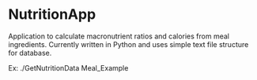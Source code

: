 # NutritionApp
Application to calculate macronutrient ratios and calories from meal ingredients. Currently written in Python and uses simple text file structure for database.

Ex:
./GetNutritionData Meal_Example
